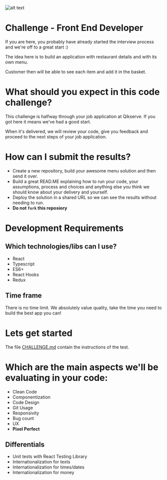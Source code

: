 ![alt text](https://qikserve.com/wp-content/uploads/2021/11/Blue-Logo.png)
# Challenge - Front End Developer
If you are here, you probably have already started the interview process and we're off to a great start :)

The idea here is to build an application with restaurant details and with its own menu.

Customer then will be able to see each item and add it in the basket.

# What should you expect in this code challenge?
This challenge is halfway through your job application at Qikserve. If you got here it means we've had a good start.

When it's delivered, we will review your code, give you feedback and proceed to the next steps of your job application.

# How can I submit the results?
- Create a new repository, build your awesome menu solution and then send it over.
- Build a great READ.ME explaining how to run your code, your assumptions, process and choices and anything else you think we should know about your delivery and yourself.
- Deploy the solution in a shared URL so we can see the results without needing to run.
- **Do not `fork` this reposiory**




# Development Requirements
## Which technologies/libs can I use?
- React
- Typescript
- ES6+
- React Hooks
- Redux


## Time frame
There is no time limit. We absolutely value quality, take the time you need to build the best app you can! 


# Lets get started
The file [CHALLENGE.md](CHALLENGE.md) contain the instructions of the test.

# Which are the main aspects we'll be evaluating in your code:
- Clean Code
- Componentization
- Code Design
- Git Usage
- Responsivity
- Bug count
- UX
- **Pixel Perfect**

## Differentials
- Unit tests with React Testing Library
- Internationalization for texts
- Internationalization for times/dates
- Internationalization for money
